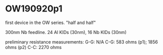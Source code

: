 # OW190920p1
first device in the OW series. "half and half"

300nm Nb feedline. 24 Al KIDs (30nm), 16 Nb KIDs (30nm)

preliminary resistance measurements:
G-G: N/A
C-G: 583 ohms (p1); 1856 ohms (p2)
C-C: 2270 ohms
